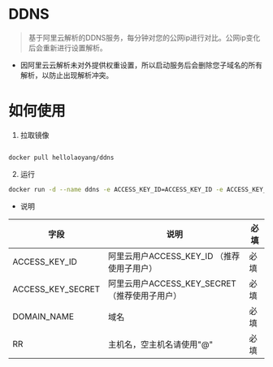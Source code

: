 #  DDNS 

> 基于阿里云解析的DDNS服务，每分钟对您的公网ip进行对比。公网ip变化后会重新进行设置解析。

* 因阿里云云解析未对外提供权重设置，所以启动服务后会删除您子域名的所有解析，以防止出现解析冲突。

# 如何使用

1. 拉取镜像

``` bash

docker pull hellolaoyang/ddns

```

2. 运行

```bash
docker run -d --name ddns -e ACCESS_KEY_ID=ACCESS_KEY_ID -e ACCESS_KEY_SECRET=ACCESS_KEY_SECRET -e DOMAIN_NAME=DOMAIN_NAME -e RR=RR hellolaoyang/ddns
```

* 说明

|  字段 | 说明 | 必填 |
| --- | --- | --- |
| ACCESS_KEY_ID | 阿里云用户ACCESS_KEY_ID （推荐使用子用户）| 必填 |
| ACCESS_KEY_SECRET | 阿里云用户ACCESS_KEY_SECRET （推荐使用子用户）| 必填 |
| DOMAIN_NAME | 域名 | 必填 |
| RR | 主机名，空主机名请使用"@"| 必填 |

